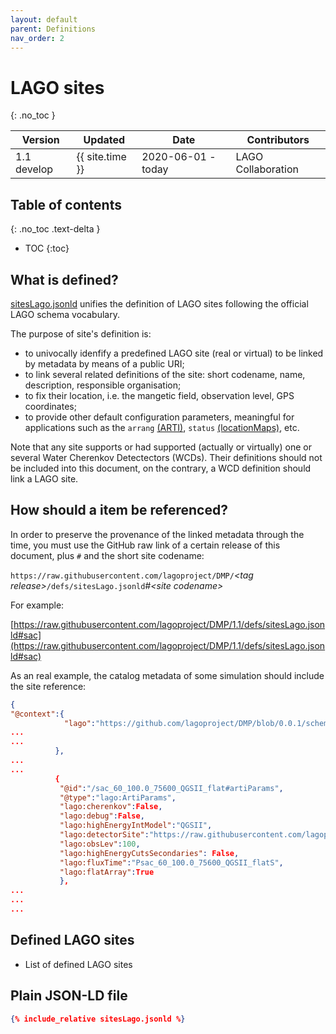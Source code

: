 ```yaml
---
layout: default
parent: Definitions
nav_order: 2
---
```


# LAGO sites 
{: .no_toc }

|Version| Updated | Date |Contributors|
|-------|---------|------|------------|
| 1.1 develop | {{ site.time }} | 2020-06-01 - today | LAGO Collaboration |


## Table of contents
{: .no_toc .text-delta }

- TOC
{:toc}

## What is defined?

[sitesLago.jsonld](./sitesLago.jsonld) unifies the definition of LAGO sites following the official LAGO schema vocabulary. 

The purpose of site's definition is:
- to univocally idenfify a predefined LAGO site (real or virtual) to be linked by metadata by means of a public URI;
- to link several related definitions of the site: short codename, name, description, responsible organisation;  
- to fix their location, i.e. the mangetic field, observation level, GPS coordinates;
- to provide other default configuration parameters, meaningful for applications such as the `arrang` [(ARTI)](https://github.com/lagoproject/arti), `status` [(locationMaps)](https://github.com/lagoproject/locationsMaps), etc.  

Note that any site supports or had supported (actually or virtually) one or several Water Cherenkov Detectectors (WCDs). Their definitions should not be included into this document, on the contrary, a WCD definition should link a LAGO site.

## How should a item be referenced?

In order to preserve the provenance of the linked metadata through the time, you must use the GitHub raw link of a certain release of this document, plus `#` and the short site codename:

`https://raw.githubusercontent.com/lagoproject/DMP/`*\<tag release\>*`/defs/sitesLago.jsonld`*#\<site codename\>*

For example:

[https://raw.githubusercontent.com/lagoproject/DMP/1.1/defs/sitesLago.jsonld#sac](https://raw.githubusercontent.com/lagoproject/DMP/1.1/defs/sitesLago.jsonld#sac)


As an real example, the catalog metadata of some simulation should include the site reference:

```json
{
"@context":{
            "lago":"https://github.com/lagoproject/DMP/blob/0.0.1/schema/lagoSchema.jsonld",
...
...
          },
...
...      
          {
           "@id":"/sac_60_100.0_75600_QGSII_flat#artiParams",
           "@type":"lago:ArtiParams",
           "lago:cherenkov":False,
           "lago:debug":False,
           "lago:highEnergyIntModel":"QGSII",
           "lago:detectorSite":"https://raw.githubusercontent.com/lagoproject/DMP/1.1/defs/sitesLago.jsonld#sac",
           "lago:obsLev":100,
           "lago:highEnergyCutsSecondaries": False,
           "lago:fluxTime":"Psac_60_100.0_75600_QGSII_flatS",
           "lago:flatArray":True
           },
...
...
...
```

## Defined LAGO sites

<script src="https://code.jquery.com/jquery-3.2.1.min.js"></script> 
<script type="text/javascript" src="assets/js/generate_html_for_vocab.js"></script>
<script>
$().ready(function(){
  generate_test();     
});
</script>
 
 * List of defined LAGO sites
   <div id="iproperties"></div>
   
 <div id="properties"></div>
 
 <div id="classes"></div>

## Plain JSON-LD file

```json
{% include_relative sitesLago.jsonld %}
```

